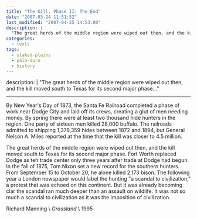 ```yaml
---
title: "The Kill, Phase II: The End"
date: "2007-03-24 11:51:52"
last_modified: "2007-04-25 14:53:00"
description: |
  "The great herds of the middle region were wiped out then, and the kill moved south to Texas for its second major phase..."
categories:
  - texts
tags:
  - staked-plains
  - palo-duro
  - history    
---
```

description: |
  "The great herds of the middle region were wiped out then, and the kill moved south to Texas for its second major phase..."
***

By New Year's Day of 1873, the Santa Fe Railroad completed a phase of work near Dodge City and laid off its crews, creating a glut of men needing money. By spring there were at least two thousand hide hunters in the region. One party of sixteen men killed 28,000 buffalo. The railroads admitted to shipping 1,378,359 hides between 1872 and 1894, but General Nelson A. Miles reported at the time that the kill was closer to 4.5 million.

   The great herds of the middle region were wiped out then, and the kill moved south to Texas for its second major phase. Fort Worth replaced Dodge as teh trade center only three years after trade at Dodge had begun. In the fall of 1875, Tom Nixon set a new record for the southern hunters. From September 15 to October 20, he alone killed 2,173 bison. The following year a London newspaper would label the hunting "a scandal to civilization," a protest that was echoed on this continent. But it was already becoming clar the scandal ran much deeper than an assault on wildlife. It was not so much a scandal to civilization as it was the imposition of civilization.

Richard Manning  \\
_Grassland_  \\
1995
